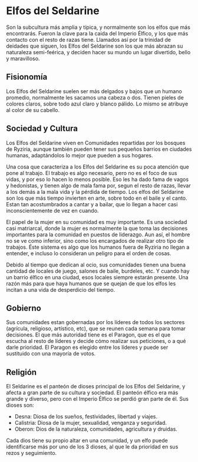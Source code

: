 # Elfos del Seldarine

Son la subcultura más amplia y típica, y normalmente son los elfos que más encontrarás. Fueron la clave para la caida del Imperio Élfico, y los que más contacto con el resto de razas tiene.
Llamados así por la trinidad de deidades que siguen, los Elfos del Seldarine son los que más abrazan su naturaleza semi-feérica, y deciden hacer su mundo un lugar divertido, bello y maravilloso.

## Fisionomía

Los Elfos del Seldarine suelen ser más delgados y bajos que un humano promedio, normalmente les sacamos una cabeza o dos.
Tienen pieles de colores claros, sobre todo azul claro y blanco pálido. Lo mismo se atribuye al color de su cabello.

## Sociedad y Cultura

Los Elfos del Seldarine viven en Comunidades repartidas por los bosques de Ryziria, aunque también pueden tener sus pequeños barrios en ciudades humanas, adaptándolos lo mejor que pueden a sus hogares.

Una cosa que caracteriza a los Elfos del Seldarine es su poca atención que pone al trabajo. El trabajo es algo necesario, pero no es el foco de sus vidas, y por eso lo hacen lo menos posible. Eso les ha dado fama de vagos y hedonistas, y tienen algo de mala fama por, segun el resto de razas, llevar a los demás a la mala vida y la pérdida de tiempo.
Los elfos del Seldarine son los que más tiempo invierten en arte, sobre todo en el baile y el canto. Estan tan acostumbrados a cantar y a bailar, que lo llegan a hacer casi inconscientemente de vez en cuando.

El papel de la mujer en su comunidad es muy importante. Es una sociedad casi matriarcal, donde la mujer es normalmente la que toma las decisiones importantes para la comunidad en puestos de liderazgo. Aun así, el hombre no se ve como inferior, sino como los encargados de realizar otro tipo de trabajos.
Éste sistema es algo que los humanos fuera de Ryziria no llegan a entender, e incluso lo consideran un peligro para el orden de cosas.

Debido al tiempo que dedican al ocio, sus comunidades tienen una buena cantidad de locales de juego, salones de baile, burdeles, etc. Y cuando hay un barrio élfico en una ciudad, esos locales siempre estarán presente. Una razón más para que haya humanos que se quejan de que los elfos les incitan a una vida de desperdicio del tiempo.

## Gobierno

Sus comunidades estan gobernadas por los líderes de todos los sectores (agrícula, religioso, artístico, etc), que se reunen cada semana para tomar decisiones. El que más autoridad tiene es el Paragon, que es el que escucha al resto de líderes y decide cómo realizar sus peticiones, o a qué darle prioridad. El Paragon es elegido entre los líderes y puede ser sustituido con una mayoría de votos.

## Religión

El Seldarine es el panteón de dioses principal de los Elfos del Seldarine, y afecta a gran parte de su cultura y sociedad. El panteón élfico era más grande y diverso, pero con el Imperio Élfico se perdió gran parte de él. Sus dioses son:

- Desna: Diosa de los sueños, festividades, libertad y viajes.
- Calistria: Diosa de la mujer, sexualidad, venganza y seguridad.
- Oberon: Dios de la naturaleza, comunidades, agricultura y druidas.

Cada dios tiene su propio altar en una comunidad, y un elfo puede identificarse más por uno de los 3 dioses, al que le da prioridad en sus rezos y seguimiento.